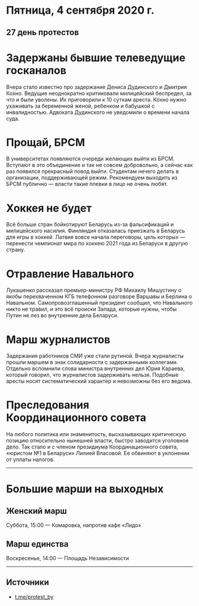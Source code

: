 # Пятница, 4 сентября 2020 г.
## 27 день протестов

# Задержаны бывшие телеведущие госканалов

Вчера стало известно про задержание Дениса Дудинского и Дмитрия Кохно. Ведущие неоднократно критиковали милицейский беспредел, за что и были уволены. Их приговорили к 10 суткам ареста. Кохно нужно ухаживать за беременной женой, ребенком и бабушкой с инвалидностью. Адвоката Дудинского не уведомили о времени начала суда.

# Прощай, БРСМ

В университетах появляются очереди желающих выйти из БРСМ. Вступают в это объединение и так не совсем добровольно, а сейчас как раз появился прекрасный повод выйти. Студентам нечего делать в организации, поддерживающей режим. Рекомендуем выходить из БРСМ публично — власти такие плевки в лицо не очень любят.

# Хоккея не будет

Всё больше стран бойкотируют Беларусь из-за фальсификаций и милицейского насилия. Финляндия отказалась приезжать в Беларусь для игры в хоккей. Латвия вовсе начала переговоры, цель которых — перенести чемпионат мира по хоккею 2021 года из Беларуси в другую страну.

# Отравление Навального

Лукашенко рассказал премьер-министру РФ Михаилу Мишустину о якобы перехваченном КГБ телефонном разговоре Варшавы и Берлина о Навальном. Самопровозглашенный президент сообщил, что Навального никто не травил, и это всё происки Запада, которые нужны, чтобы Путин не лез во внутренние дела Беларуси. 

# Марш журналистов

Задержания работников СМИ уже стали рутиной. Вчера журналисты прошли маршем в знак солидарности с задержанными коллегами. Отдельно вспомнили слова министра внутренних дел Юрия Караева, который говорил, что журналистов задерживать нельзя. Подобные аресты носят систематический характер и невозможны без его ведома.

# Преследования Координационного совета

На любого политика или знаменитость, высказывающих критическую позицию относительно нынешней власти, быстро заводится уголовное дело. Так стало и с членом президиума Координационного совета, «юристом №1 в Беларуси» Лилией Власовой. Ее обвиняют в уклонении от уплаты налогов. 


---

# Большие марши на выходных

## Женский марш

Суббота, 15:00 — Комаровка, напротив кафе «Лидо» 

## Марш единства

Воскресенье, 14:00 — Площадь Независимости

---

## Источники 

- [t.me/protest\_by](https://t.me/protest_by)
